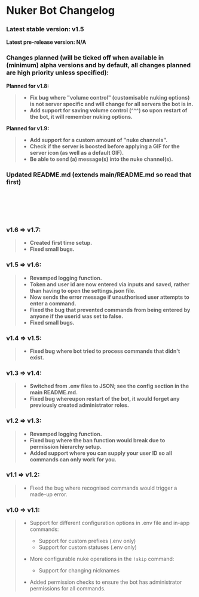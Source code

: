 # Nuker Bot Changelog

### Latest stable version: v1.5
**Latest pre-release version: N/A**

### Changes planned (will be ticked off when available in (minimum) alpha versions and by default, all changes planned are high priority unless specified):

**Planned for v1.8:** <br>
> - **Fix bug where "volume control" (customisable nuking options) is not server specific and will change for all servers the bot is in.**
> - **Add support for saving volume control (^^^) so upon restart of the bot, it will remember nuking options.**

**Planned for v1.9:** <br>
> - **Add support for a custom amount of "nuke channels".** 
> - **Check if the server is boosted before applying a GIF for the server icon (as well as a default GIF).**
> - **Be able to send (a) message(s) into the nuke channel(s).**

### Updated README.md (extends main/README.md so read that first)

<br><br><br><br>

### v1.6 => v1.7:
> - **Created first time setup.**
> - **Fixed small bugs.**

### v1.5 => v1.6:

> - **Revamped logging function.**
> - **Token and user id are now entered via inputs and saved, rather than having to open the settings.json file.**
> - **Now sends the error message if unauthorised user attempts to enter a command.**
> - **Fixed the bug that prevented commands from being entered by anyone if the userid was set to false.**
> - **Fixed small bugs.**

### v1.4 => v1.5:

> - **Fixed bug where bot tried to process commands that didn't exist.**

### v1.3 => v1.4:

> - **Switched from .env files to JSON; see the config section in the main README.md.**
> - **Fixed bug whereupon restart of the bot, it would forget any previously created administrator roles.**

### v1.2 => v1.3:

> - **Revamped logging function.**
> - **Fixed bug where the ban function would break due to permission hierarchy setup.**
> - **Added support where you can supply your user ID so all commands can only work for you.**

### v1.1 => v1.2:
> - Fixed the bug where recognised commands would trigger a made-up error.

### v1.0 => v1.1:
> - Support for different configuration options in .env file and in-app commands:
>   - Support for custom prefixes (.env only)
>   - Support for custom statuses (.env only)
> - More configurable nuke operations in the `!skip` command:
>   - Support for changing nicknames
> 
> - Added permission checks to ensure the bot has administrator permissions for all commands.
